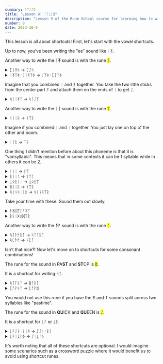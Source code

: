 ```yaml
---
summary: ᚪᛠᛇᛢᛥ
title: "Lesson 9: ᚪᛠᛇᛢᛥ"
description: "Lesson 9 of the Rune School course for learning how to write Modern English with the Anglo-Saxon futhorc"
number: 9
date: 2023-10-9
---
```


This lesson is all about shortcuts! First, let's start with the vowel shortcuts.

Up to now, you've been writing the "ee" sound like ᛁᛡ. 

Another way to write the <strong>ᛁᛡ</strong> sound is with the rune <mark>ᛇ</mark>.

<details>
    <summary>ᛈᛁᛡᛋ -> ᛈᛇᛋ</summary>
    <p>peace</p>
</details>

<details>
    <summary>ᛁᛡᛉᛄ᛫​ᛈᛁᛡᛉᛄ -> ᛇᛉᛄ᛫​ᛈᛇᛉᛄ</summary>
    <p>easy peasy</p>
</details>

Imagine that you combined ᛁ and ᛡ together. You take the two little sticks from the center part ᛡ and attach them on the ends of ᛁ to get ᛇ.

<details>
    <summary>ᛋᛚᛁᛡᛉ -> ᛋᛚᛇᛉ</summary>
    <p>sleaze</p>
</details>

Another way to write the <strong>ᛁᛁ</strong> sound is with the rune <mark>ᛠ</mark>.

<details>
    <summary>ᚾᛁᛁᚱ -> ᚾᛠᚱ</summary>
    <p>near</p>
</details>

Imagine if you combined ᛁ and ᛁ together. You just lay one on top of the other and boom.

<details>
    <summary>ᛁᛁᚱ -> ᛠᚱ</summary>
    <p>ear</p>
</details>

One thing I didn't mention before about this phoneme is that it is "varisyllabic". This means that in some contexts it can be 1 syllable while in others it can be 2.

<details>
    <summary>ᛚᛁᛁ -> ᛚᛠ</summary>
    <p>Leah</p>
</details>

<details>
    <summary>ᚱᛁᛁᛚ -> ᚱᛠᛚ</summary>
    <p>real</p>
</details>

<details>
    <summary>ᛣᛟᚱᛁᛁ -> ᛣᛟᚱᛠ</summary>
    <p>Korea</p>
</details>

<details>
    <summary>ᚻᛁᛁᚱ -> ᚻᛠᚱ</summary>
    <p>here / hear</p>
</details>

<details>
    <summary>ᛋᛁᚾᛋᛁᛁᚱ -> ᛋᛁᚾᛋᛠᚱ</summary>
    <p>sincere</p>
</details>

Take your time with these. Sound them out slowly.

<details>
    <summary>ᚫᛡᛞᛠᛚᚫᛡᛉ</summary>
    <p>idealize</p>
</details>

<details>
    <summary>ᛒᚱᛁᚸᛟᛞᛠᚱ</summary>
    <p>brigadier</p>
</details>

Another way to write the <strong>ᚫᚫ</strong> sound is with the rune <mark>ᚪ</mark>.

<details>
    <summary>ᛋᛏᚫᚫᚱᛏ -> ᛋᛏᚪᚱᛏ</summary>
    <p>start</p>
</details>

<details>
    <summary>ᛋᛈᚫᚫ -> ᛋᛈᚪ</summary>
    <p>spa</p>
</details>

Isn't that nice?! Now let's move on to shortcuts for some consonant combinations!

The rune for the sound in PA<strong>ST</strong> and <strong>ST</strong>OP is <mark>ᛥ</mark>.

It is a shortcut for writing ᛋᛏ.

<details>
    <summary>ᛋᛏᚪᚱᛏ -> ᛥᚪᚱᛏ</summary>
    <p>start</p>
</details>

<details>
    <summary>ᛈᚩᚹᛋᛏ -> ᛈᚩᚹᛥ</summary>
    <p>post</p>
</details>

You would not use this rune if you have the S and T sounds split across two syllables like "pastime".

The rune for the sound in <strong>QU</strong>ICK and <strong>QU</strong>EEN is <mark>ᛢ</mark>.

It is a shortcut for ᚳᚹ or ᛣᚹ.

<details>
    <summary>ᚳᚹᛇᚾ᛫​ᛒᛁᛡ -> ᛢᛇᚾ᛫​ᛒᛇ</summary>
    <p>queen bee</p>
</details>

<details>
    <summary>ᚳᚹᛁᛣᛚᛄ -> ᛢᛁᛣᛚᛄ​</summary>
    <p>quickly</p>
</details>

It's worth noting that all of these shortcuts are optional. I would imagine some scenarios such as a crossword puzzle where it would benefit us to avoid using shortcut runes.
